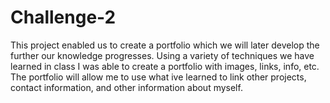 # Challenge-2
This project enabled us to create a portfolio which we will later develop the further our knowledge progresses.
Using a variety of techniques we have learned in class I was able to create a portfolio with images, links, info, etc.
The portfolio will allow me to use what ive learned to link other projects, contact information, and other information about myself.
